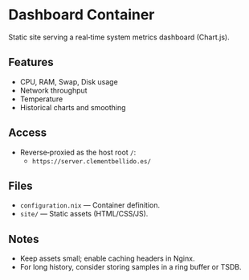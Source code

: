 # Dashboard Container

Static site serving a real‑time system metrics dashboard (Chart.js).

## Features

- CPU, RAM, Swap, Disk usage
- Network throughput
- Temperature
- Historical charts and smoothing

## Access

- Reverse‑proxied as the host root `/`:
  - `https://server.clementbellido.es/`

## Files

- `configuration.nix` — Container definition.
- `site/` — Static assets (HTML/CSS/JS).

## Notes

- Keep assets small; enable caching headers in Nginx.
- For long history, consider storing samples in a ring buffer or TSDB.

